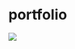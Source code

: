 # portfolio



![](/home/mike/Documents/moringa-school-projects/portfolio/images/home.v1.jpeg)
                                            
